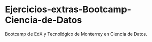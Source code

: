 # Ejercicios-extras-Bootcamp-Ciencia-de-Datos
Bootcamp de EdX y Tecnológico de Monterrey en Ciencia de Datos.
